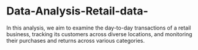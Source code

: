 # Data-Analysis-Retail-data-
In this analysis, we aim to examine the day-to-day transactions of a retail business, tracking its customers across diverse locations, and monitoring their purchases and returns across various categories.
